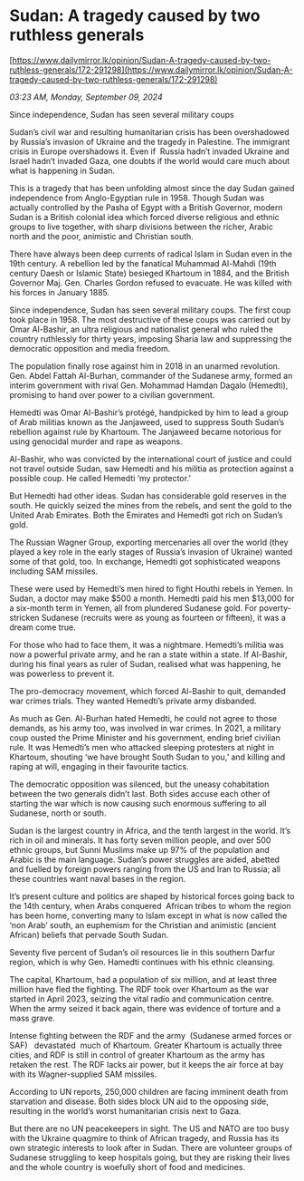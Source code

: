 # Sudan: A tragedy caused by two ruthless generals

[https://www.dailymirror.lk/opinion/Sudan-A-tragedy-caused-by-two-ruthless-generals/172-291298](https://www.dailymirror.lk/opinion/Sudan-A-tragedy-caused-by-two-ruthless-generals/172-291298)

*03:23 AM, Monday, September 09, 2024*

Since independence, Sudan has seen several military coups

Sudan’s civil war and resulting humanitarian crisis has been overshadowed by Russia’s invasion of Ukraine and the tragedy in Palestine. The immigrant crisis in Europe overshadows it. Even if  Russia hadn’t invaded Ukraine and Israel hadn’t invaded Gaza, one doubts if the world would care much about what is happening in Sudan.

This is a tragedy that has been unfolding almost since the day Sudan gained independence from Anglo-Egyptian rule in 1958. Though Sudan was actually controlled by the Pasha of Egypt with a British Governor, modern Sudan is a British colonial idea which forced diverse religious and ethnic groups to live together, with sharp divisions between the richer, Arabic north and the poor, animistic and Christian south.

There have always been deep currents of radical Islam in Sudan even in the 19th century. A rebellion led by the fanatical Muhammad Al-Mahdi (19th century Daesh or Islamic State) besieged Khartoum in 1884, and the British Governor Maj. Gen. Charles Gordon refused to evacuate. He was killed with his forces in January 1885.

Since independence, Sudan has seen several military coups. The first coup took place in 1958. The most destructive of these coups was carried out by Omar Al-Bashir, an ultra religious and nationalist general who ruled the country ruthlessly for thirty years, imposing Sharia law and suppressing the democratic opposition and media freedom.

The population finally rose against him in 2018 in an unarmed revolution. Gen. Abdel Fattah Al-Burhan, commander of the Sudanese army, formed an interim government with rival Gen. Mohammad Hamdan Dagalo (Hemedti), promising to hand over power to a civilian government.

Hemedti was Omar Al-Bashir’s protégé, handpicked by him to lead a group of Arab militias known as the Janjaweed, used to suppress South Sudan’s rebellion against rule by Khartoum. The Janjaweed became notorious for using genocidal murder and rape as weapons.

Al-Bashir, who was convicted by the international court of justice and could not travel outside Sudan, saw Hemedti and his militia as protection against a possible coup. He called Hemedti ‘my protector.’

But Hemedti had other ideas. Sudan has considerable gold reserves in the south. He quickly seized the mines from the rebels, and sent the gold to the United Arab Emirates. Both the Emirates and Hemedti got rich on Sudan’s gold.

The Russian Wagner Group, exporting mercenaries all over the world (they played a key role in the early stages of Russia’s invasion of Ukraine) wanted some of that gold, too. In exchange, Hemedti got sophisticated weapons including SAM missiles.

These were used by Hemedti’s men hired to fight Houthi rebels in Yemen. In Sudan, a doctor may make $500 a month. Hemedti paid his men $13,000 for a six-month term in Yemen, all from plundered Sudanese gold. For poverty-stricken Sudanese (recruits were as young as fourteen or fifteen), it was a dream come true.

For those who had to face them, it was a nightmare. Hemedti’s militia was now a powerful private army, and he ran a state within a state. If Al-Bashir, during his final years as ruler of Sudan, realised what was happening, he was powerless to prevent it.

The pro-democracy movement, which forced Al-Bashir to quit, demanded war crimes trials. They wanted Hemedti’s private army disbanded.

As much as Gen. Al-Burhan hated Hemedti, he could not agree to those demands, as his army too, was involved in war crimes. In 2021, a military coup ousted the Prime Minister and his government, ending brief civilian rule. It was Hemedti’s men who attacked sleeping protesters at night in Khartoum, shouting ‘we have brought South Sudan to you,’ and killing and raping at will, engaging in their favourite tactics.

The democratic opposition was silenced, but the uneasy cohabitation between the two generals didn’t last. Both sides accuse each other of starting the war which is now causing such enormous suffering to all Sudanese, north or south.

Sudan is the largest country in Africa, and the tenth largest in the world. It’s rich in oil and minerals. It has forty seven million people, and over 500 ethnic groups, but Sunni Muslims make up 97% of the population and Arabic is the main language. Sudan’s power struggles are aided, abetted and fuelled by foreign powers ranging from the US and Iran to Russia; all these countries want naval bases in the region.

It’s present culture and politics are shaped by historical forces going back to the 14th century, when Arabs conquered  African tribes to whom the region has been home, converting many to Islam except in what is now called the ‘non Arab’ south, an euphemism for the Christian and animistic (ancient African) beliefs that pervade South Sudan.

Seventy five percent of Sudan’s oil resources lie in this southern Darfur region, which is why Gen. Hamedti continues with his ethnic cleansing.

The capital, Khartoum, had a population of six million, and at least three million have fled the fighting. The RDF took over Khartoum as the war started in April 2023, seizing the vital radio and communication centre. When the army seized it back again, there was evidence of torture and a mass grave.

Intense fighting between the RDF and the army  (Sudanese armed forces or SAF)   devastated  much of Khartoum. Greater Khartoum is actually three cities, and RDF is still in control of greater Khartoum as the army has retaken the rest. The RDF lacks air power, but it keeps the air force at bay with its Wagner-supplied SAM missiles.

According to UN reports, 250,000 children are facing imminent death from starvation and disease. Both sides block UN aid to the opposing side, resulting in the world’s worst humanitarian crisis next to Gaza.

But there are no UN peacekeepers in sight. The US and NATO are too busy with the Ukraine quagmire to think of African tragedy, and Russia has its own strategic interests to look after in Sudan. There are volunteer groups of Sudanese struggling to keep hospitals going, but they are risking their lives and the whole country is woefully short of food and medicines.

